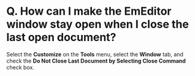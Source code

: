 # Q. How can I make the EmEditor window stay open when I close the last open document?

Select the **Customize** on the **Tools** menu, select the **Window** tab, and check the **Do Not Close Last Document by Selecting Close Command** check box.
